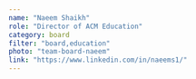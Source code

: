 ```yaml
---
name: "Naeem Shaikh"
role: "Director of ACM Education"
category: board
filter: "board,education"
photo: "team-board-naeem"
link: "https://www.linkedin.com/in/naeems1/"
---
```

